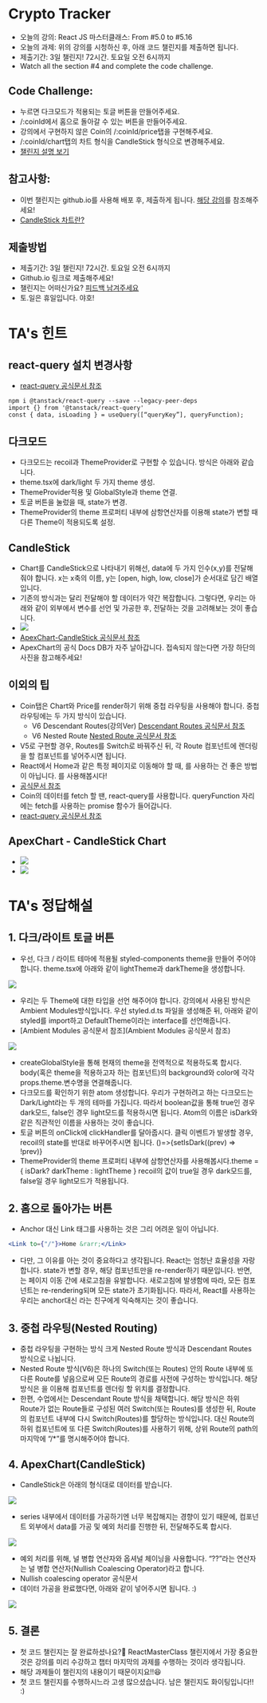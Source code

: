 # Crypto Tracker

- 오늘의 강의: React JS 마스터클래스: From #5.0 to #5.16
- 오늘의 과제: 위의 강의를 시청하신 후, 아래 코드 챌린지를 제출하면 됩니다.
- 제출기간: 3일 챌린지! 72시간. 토요일 오전 6시까지
- Watch all the section #4 and complete the code challenge.

## Code Challenge:

- 누르면 다크모드가 적용되는 토글 버튼을 만들어주세요.
- /:coinId에서 홈으로 돌아갈 수 있는 버튼을 만들어주세요.
- 강의에서 구현하지 않은 Coin의 /:coinId/price탭을 구현해주세요.
- /:coinId/chart탭의 차트 형식을 CandleStick 형식으로 변경해주세요.
- [챌린지 설명 보기](https://nomadcoders.co/react-masterclass/lectures/3327)

## 참고사항:

- 이번 챌린지는 github.io를 사용해 배포 후, 제출하게 됩니다. [해당 강의](https://nomadcoders.co/react-for-beginners/lectures/3293)를 참조해주세요!
- [CandleStick 차트란?](https://apexcharts.com/react-chart-demos/candlestick-charts/basic/)

## 제출방법

- 제출기간: 3일 챌린지! 72시간. 토요일 오전 6시까지
- Github.io 링크로 제출해주세요!
- 챌린지는 어떠신가요? [피드백 남겨주세요](https://docs.google.com/forms/d/e/1FAIpQLSexB-UyToiVN_TNJ21XYCkKT0ec5jY51AJ2ybZUYwRFUiqi_g/viewform)
- 토.일은 휴일입니다. 야호!

# TA's 힌트

## react-query 설치 변경사항

- [react-query 공식문서 참조](https://tanstack.com/query/v4/docs/overview)

```
npm i @tanstack/react-query --save --legacy-peer-deps
import {} from '@tanstack/react-query'
const { data, isLoading } = useQuery([“queryKey”], queryFunction);
```

## 다크모드

- 다크모드는 recoil과 ThemeProvider로 구현할 수 있습니다. 방식은 아래와 같습니다.
- theme.tsx에 dark/light 두 가지 theme 생성.
- ThemeProvider적용 및 GlobalStyle과 theme 연결.
- 토글 버튼을 눌렀을 때, state가 변경.
- ThemeProvider의 theme 프로퍼티 내부에 삼항연산자를 이용해 state가 변할 때 다른 Theme이 적용되도록 설정.

## CandleStick

- Chart를 CandleStick으로 나타내기 위해선, data에 두 가지 인수(x,y)를 전달해줘야 합니다. x는 x축의 이름, y는 [open, high, low, close]가 순서대로 담긴 배열입니다.
- 기존의 방식과는 달리 전달해야 할 데이터가 약간 복잡합니다. 그렇다면, 우리는 아래와 같이 외부에서 변수를 선언 및 가공한 후, 전달하는 것을 고려해보는 것이 좋습니다.
- ![](https://i.imgur.com/x3zgfYs.png)
- [ApexChart-CandleStick 공식문서 참조](https://apexcharts.com/react-chart-demos/candlestick-charts/basic/)
- ApexChart의 공식 Docs DB가 자주 날아갑니다. 접속되지 않는다면 가장 하단의 사진을 참고해주세요!

## 이외의 팁

- Coin탭은 Chart와 Price를 render하기 위해 중첩 라우팅을 사용해야 합니다. 중첩 라우팅에는 두 가지 방식이 있습니다.
  - V6 Descendant Routes(강의Ver) [Descendant Routes 공식문서 참조](https://reactrouter.com/docs/en/v6/getting-started/overview#descendant-routes)
  - V6 Nested Route [Nested Route 공식문서 참조](https://reactrouter.com/docs/en/v6/getting-started/overview#nested-routes)
- V5로 구현할 경우, Routes를 Switch로 바꿔주신 뒤, 각 Route 컴포넌트에 렌더링을 할 컴포넌트를 넣어주시면 됩니다.
- React에서 Home과 같은 특정 페이지로 이동해야 할 때, <a>를 사용하는 건 좋은 방법이 아닙니다. <Link />를 사용해봅시다!
- [<Link> 공식문서 참조](https://reactrouter.com/docs/en/v6/components/link)
- Coin의 데이터를 fetch 할 땐, react-query를 사용합니다. queryFunction 자리에는 fetch를 사용하는 promise 함수가 들어갑니다.
- [react-query 공식문서 참조](https://tanstack.com/query/v4/docs/adapters/react-query)

## ApexChart - CandleStick Chart

- ![](https://i.imgur.com/IfxzUFl.png)
- ![](https://i.imgur.com/FoTytuC.png)

# TA's 정답해설

## 1. 다크/라이트 토글 버튼

- 우선, 다크 / 라이트 테마에 적용될 styled-components theme을 만들어 주어야 합니다. theme.tsx에 아래와 같이 lightTheme과 darkTheme을 생성합니다.

![](https://i.imgur.com/MY0C1zg.png)

- 우리는 두 Theme에 대한 타입을 선언 해주어야 합니다. 강의에서 사용된 방식은 Ambient Modules방식입니다. 우선 styled.d.ts 파일을 생성해준 뒤, 아래와 같이 styled를 import하고 DefaultTheme이라는 interface를 선언해줍니다.
- [Ambient Modules 공식문서 참조](Ambient Modules 공식문서 참조)

![](https://i.imgur.com/wXcz5XH.png)

- createGlobalStyle을 통해 현재의 theme을 전역적으로 적용하도록 합시다. body(혹은 theme을 적용하고자 하는 컴포넌트)의 background와 color에 각각 props.theme.변수명을 연결해줍니다.
- 다크모드를 확인하기 위한 atom 생성합니다. 우리가 구현하려고 하는 다크모드는 Dark/Light라는 두 개의 테마를 가집니다. 따라서 boolean값을 통해 true인 경우 dark모드, false인 경우 light모드를 적용하시면 됩니다. Atom의 이름은 isDark와 같은 직관적인 이름을 사용하는 것이 좋습니다.
- 토글 버튼의 onClick에 clickHandler를 달아줍시다. 클릭 이벤트가 발생할 경우, recoil의 state를 반대로 바꾸어주시면 됩니다. ()=>{setIsDark((prev) => !prev)}
- ThemeProvider의 theme 프로퍼티 내부에 삼항연산자를 사용해봅시다.theme = { isDark? darkTheme : lightTheme } recoil의 값이 true일 경우 dark모드를, false일 경우 light모드가 적용됩니다.

## 2. 홈으로 돌아가는 버튼

- Anchor 대신 Link 태그를 사용하는 것은 그리 어려운 일이 아닙니다.

```jsx
<Link to={"/"}>Home &rarr;</Link>
```

- 다만, 그 이유를 아는 것이 중요하다고 생각됩니다. React는 엄청난 효율성을 자랑합니다. state가 변할 경우, 해당 컴포넌트만을 re-render하기 때문입니다. 반면, <a>는 페이지 이동 간에 새로고침을 유발합니다. 새로고침에 발생함에 따라, 모든 컴포넌트는 re-rendering되며 모든 state가 초기화됩니다. 따라서, React를 사용하는 우리는 anchor대신 <Link>라는 친구에게 익숙해지는 것이 좋습니다.

## 3. 중첩 라우팅(Nested Routing)

- 중첩 라우팅을 구현하는 방식 크게 Nested Route 방식과 Descendant Routes 방식으로 나뉩니다.
- Nested Route 방식(V6)은 하나의 Switch(또는 Routes) 안의 Route 내부에 또 다른 Route를 넣음으로써 모든 Route의 경로를 사전에 구성하는 방식입니다. 해당 방식은 <Outlet />을 이용해 컴포넌트를 렌더링 할 위치를 결정합니다.
- 한편, 수업에서는 Descendant Route 방식을 채택합니다. 해당 방식은 하위 Route가 없는 Route들로 구성된 여러 Switch(또는 Routes)를 생성한 뒤, Route의 컴포넌트 내부에 다시 Switch(Routes)를 할당하는 방식입니다. 대신 Route의 하위 컴포넌트에 또 다른 Switch(Routes)를 사용하기 위해, 상위 Route의 path의 마지막에 “/\*”를 명시해주어야 합니다.

## 4. ApexChart(CandleStick)

- CandleStick은 아래의 형식대로 데이터를 받습니다.

![](https://i.imgur.com/6vzkzPW.png)

- series 내부에서 데이터를 가공하기엔 너무 복잡해지는 경향이 있기 때문에, 컴포넌트 외부에서 data를 가공 및 예외 처리를 진행한 뒤, 전달해주도록 합시다.

![](https://i.imgur.com/x3zgfYs.png)

- 예외 처리를 위해, 널 병합 연산자와 옵셔널 체이닝을 사용합니다. “??”라는 연산자는 널 병합 연산자(Nullish Coalescing Operator)라고 합니다.
- Nullish coalescing operator 공식문서
- 데이터 가공을 완료했다면, 아래와 같이 넣어주시면 됩니다. :)

![](https://i.imgur.com/uDCwHwV.png)

## 5. 결론

- 첫 코드 챌린지는 잘 완료하셨나요?🥰 ReactMasterClass 챌린지에서 가장 중요한 것은 강의를 미리 수강하고 챕터 마지막의 과제를 수행하는 것이라 생각됩니다.
- 해당 과제들이 챌린지의 내용이기 때문이지요!!😆
- 첫 코드 챌린지를 수행하시느라 고생 많으셨습니다. 남은 챌린지도 화이팅입니다!! :)
